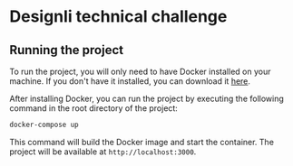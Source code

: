 # Designli technical challenge

## Running the project

To run the project, you will only need to have Docker installed on your machine. If you don't have it installed, you can download it [here](https://www.docker.com/products/docker-desktop).

After installing Docker, you can run the project by executing the following command in the root directory of the project:

```bash
docker-compose up
```

This command will build the Docker image and start the container. The project will be available at `http://localhost:3000`.

